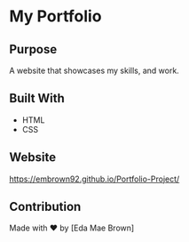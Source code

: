 # My Portfolio

## Purpose
A website that showcases my skills, and work.

## Built With
* HTML
* CSS

## Website
https://embrown92.github.io/Portfolio-Project/

## Contribution
Made with ❤️ by [Eda Mae Brown]
